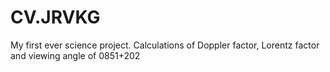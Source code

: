 # CV.JRVKG
My first ever science project. Calculations of Doppler factor, Lorentz factor and viewing angle of 0851+202
